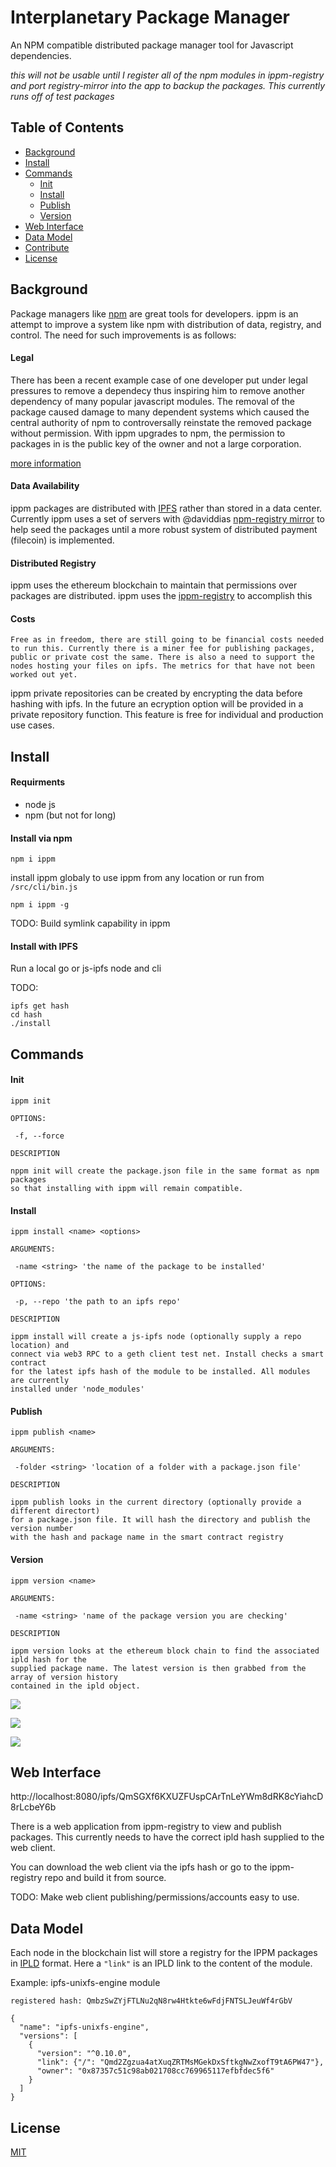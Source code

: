 # Interplanetary Package Manager

An NPM compatible distributed package manager tool for Javascript dependencies.

*this will not be usable until I register all of the npm modules in ippm-registry and port registry-mirror into the app to backup the packages. This currently runs off of test packages*

## Table of Contents

- [Background](#background)
- [Install](#install)
- [Commands](#commands)
  - [Init](#init)
  - [Install](#install)
  - [Publish](#publish)
  - [Version](#version)
- [Web Interface](#web-interface) 
- [Data Model](#data-model)
- [Contribute](#contribute)
- [License](#license)

## Background

Package managers like [npm](https://www.npmjs.com/) are great tools for developers. ippm is an attempt to improve a system like npm with distribution of data, registry, and control. The need for such improvements is as follows: 

#### Legal

There has been a recent example case of one developer put under legal pressures to remove a dependecy thus inspiring him to remove another dependency of many popular javascript modules.  The removal of the package caused damage to many dependent systems which caused the central authority of npm to controversally reinstate the removed package without permission. With ippm upgrades to npm, the permission to packages in is the public key of the owner and not a large corporation.

[more information](http://www.theregister.co.uk/2016/03/23/npm_left_pad_chaos/)

#### Data Availability

ippm packages are distributed with [IPFS](https://ipfs.io) rather than stored in a data center. Currently ippm uses a set of servers with @daviddias [npm-registry mirror](https://github.com/diasdavid/npm-on-ipfs) to help seed the packages until a more robust system of distributed payment (filecoin) is implemented.

#### Distributed Registry

ippm uses the ethereum blockchain to maintain that permissions over packages are distributed. ippm uses the [ippm-registry](https://github.com/nginnever/ippm-registry) to accomplish this

#### Costs

```Free as in freedom, there are still going to be financial costs needed to run this. Currently there is a miner fee for publishing packages, public or private cost the same. There is also a need to support the nodes hosting your files on ipfs. The metrics for that have not been worked out yet.```

ippm private repositories can be created by encrypting the data before hashing with ipfs. In the future an ecryption option will be provided in a private repository function. This feature is free for individual and production use cases. 

## Install

#### Requirments

- node js
- npm (but not for long)

#### Install via npm

```npm i ippm```

install ippm globaly to use ippm from any location or run from ```/src/cli/bin.js```

```npm i ippm -g```

TODO: Build symlink capability in ippm

#### Install with IPFS

Run a local go or js-ipfs node and cli

TODO:

```
ipfs get hash
cd hash
./install
```

## Commands

#### Init

```
ippm init

OPTIONS:

 -f, --force

DESCRIPTION

nppm init will create the package.json file in the same format as npm packages
so that installing with ippm will remain compatible.

```

#### Install

```
ippm install <name> <options>

ARGUMENTS:

 -name <string> 'the name of the package to be installed'

OPTIONS:

 -p, --repo 'the path to an ipfs repo'

DESCRIPTION

ippm install will create a js-ipfs node (optionally supply a repo location) and 
connect via web3 RPC to a geth client test net. Install checks a smart contract
for the latest ipfs hash of the module to be installed. All modules are currently
installed under 'node_modules'

```

#### Publish

```
ippm publish <name>

ARGUMENTS:

 -folder <string> 'location of a folder with a package.json file'

DESCRIPTION

ippm publish looks in the current directory (optionally provide a different directort)
for a package.json file. It will hash the directory and publish the version number
with the hash and package name in the smart contract registry
```

#### Version

```
ippm version <name>

ARGUMENTS:

 -name <string> 'name of the package version you are checking'

DESCRIPTION

ippm version looks at the ethereum block chain to find the associated ipld hash for the 
supplied package name. The latest version is then grabbed from the array of version history
contained in the ipld object.
```

<img src="http://i.imgur.com/rHfxGzf.png" align="middle"></img>

<img src="http://i.imgur.com/FNitk2w.png" align="middle"></img>

<img src="http://i.imgur.com/T5nRnmk.png" align="middle"></img>

## Web Interface

http://localhost:8080/ipfs/QmSGXf6KXUZFUspCArTnLeYWm8dRK8cYiahcD8rLcbeY6b

There is a web application from ippm-registry to view and publish packages. This currently needs to have the correct ipld hash supplied to the web client.

You can download the web client via the ipfs hash or go to the ippm-registry repo and build it from source.

TODO: Make web client publishing/permissions/accounts easy to use.

## Data Model

Each node in the blockchain list will store a registry for the IPPM packages in [IPLD](https://github.com/ipfs/specs/tree/master/ipld) format. Here a ```"link"``` is an IPLD link to the content of the module.

Example: ipfs-unixfs-engine module

```registered hash: QmbzSwZYjFTLNu2qN8rw4Htkte6wFdjFNTSLJeuWf4rGbV```
```
{
  "name": "ipfs-unixfs-engine",
  "versions": [
    {
      "version": "^0.10.0",
      "link": {"/": "Qmd2Zgzua4atXuqZRTMsMGekDxSftkgNwZxofT9tA6PW47"},
      "owner": "0x87357c51c98ab021708cc769965117efbfdec5f6"
    }
  ]
}
```

## License

[MIT](LICENSE)

